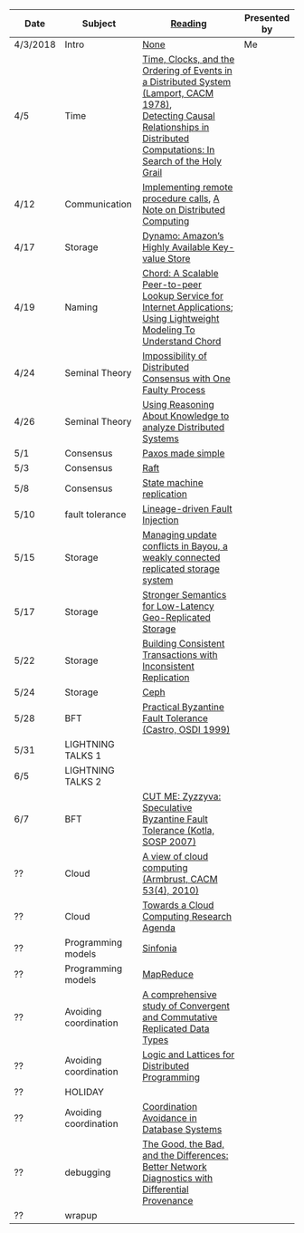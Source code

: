 |Date|Subject|<a href="Link">Reading</a>|Presented by|
|------------|-------------|-------------|------------|
|4/3/2018|Intro|<a href="">None</a>|Me|
|4/5|Time|<a href="http://amturing.acm.org/p558-lamport.pdf">Time, Clocks, and the Ordering of Events in a Distributed System (Lamport, CACM 1978)</a>, <br> <a href="https://www.vs.inf.ethz.ch/publ/papers/holygrail.pdf">Detecting Causal Relationships in Distributed Computations: In Search of the Holy Grail</a>||
|4/12|Communication|<a href="http://www.cs.virginia.edu/~zaher/classes/CS656/birrel.pdf">Implementing remote procedure calls</a>, <a href="http://citeseerx.ist.psu.edu/viewdoc/summary?doi=10.1.1.41.7628" >A Note on Distributed Computing</a>||
|4/17|Storage |<a href="http://www.allthingsdistributed.com/files/amazon-dynamo-sosp2007.pdf">Dynamo: Amazon’s Highly Available Key-value Store</a>||
|4/19|Naming|<a href="https://pdos.csail.mit.edu/papers/chord:sigcomm01/chord_sigcomm.pdf">Chord: A Scalable Peer-to-peer Lookup Service for Internet Applications</a>; <a href="http://www.sigcomm.org/sites/default/files/ccr/papers/2012/April/2185376-2185383.pdf">Using Lightweight Modeling To Understand Chord</a>||
|4/24|Seminal Theory|<a href="https://groups.csail.mit.edu/tds/papers/Lynch/jacm85.pdf">Impossibility of Distributed Consensus with One Faulty Process</a>||
|4/26|Seminal Theory|<a href="https://www.cs.cornell.edu/home/halpern/papers/UsingRAK.pdf">Using Reasoning About Knowledge to analyze Distributed Systems</a>||
|5/1|Consensus|<a href="http://research.microsoft.com/en-us/um/people/lamport/pubs/paxos-simple.pdf">Paxos made simple</a>||
|5/3|Consensus|<a href="https://ramcloud.stanford.edu/wiki/download/attachments/11370504/raft.pdf">Raft</a>||
|5/8|Consensus|<a href="https://www.cs.cornell.edu/fbs/publications/SMSurvey.pdf">State machine replication</a>||
|5/10|fault tolerance|<a href="https://people.eecs.berkeley.edu/~palvaro/molly.pdf">Lineage-driven Fault Injection</a>||
|5/15|Storage |<a href="http://zoo.cs.yale.edu/classes/cs422/2013/bib/terry95managing.pdf">Managing update conflicts in Bayou, a weakly connected replicated storage system</a>||
|5/17|Storage |<a href="http://sns.cs.princeton.edu/docs/eiger-nsdi13.pdf">Stronger Semantics for Low-Latency Geo-Replicated Storage</a>| |
|5/22|Storage |<a href="https://syslab.cs.washington.edu/papers/tapir-tr14.pdf">Building Consistent Transactions with Inconsistent Replication</a>||
|5/24|Storage |<a href="https://www.usenix.org/legacy/event/osdi06/tech/full_papers/weil/weil.pdf">Ceph</a>||
|5/28|BFT|<a href="http://pmg.csail.mit.edu/papers/osdi99.pdf">Practical Byzantine Fault Tolerance (Castro, OSDI 1999)</a>||
|5/31|LIGHTNING TALKS 1</a>||
|6/5|LIGHTNING TALKS 2|<a href=""></a>||
|6/7|BFT |<a href="https://www.cs.utexas.edu/~lorenzo/papers/kotla07Zyzzyva.pdf">CUT ME: Zyzzyva: Speculative Byzantine Fault Tolerance (Kotla, SOSP 2007)</a>||
|??|Cloud|<a href="https://www2.eecs.berkeley.edu/Pubs/TechRpts/2009/EECS-2009-28.pdf">A view of cloud computing (Armbrust, CACM 53(4), 2010)</a>||
|??|Cloud|<a href="https://www.cs.purdue.edu/homes/bb/cs590/handouts/Cornell.pdf">Towards a Cloud Computing Research Agenda</a>||
|??|Programming models|<a href="http://www.sosp2007.org/papers/sosp064-aguilera.pdf">Sinfonia</a>||
|??|Programming models|<a href="http://static.googleusercontent.com/media/research.google.com/en//archive/mapreduce-osdi04.pdf">MapReduce</a>||
|??|Avoiding coordination|<a href="http://hal.upmc.fr/inria-00555588/document">A comprehensive study of Convergent and Commutative Replicated Data Types</a>||
|??|Avoiding coordination|<a href="http://db.cs.berkeley.edu/papers/UCB-lattice-tr.pdf">Logic and Lattices for Distributed Programming</a>||
|??|HOLIDAY|<a href=""></a>||
|??|Avoiding coordination|<a href="http://www.vldb.org/pvldb/vol8/p185-bailis.pdf">Coordination Avoidance in Database Systems</a>||
|??|debugging|<a href="http://www.cis.upenn.edu/~angchen/papers/sigcomm-2016.pdf">The Good, the Bad, and the Differences: Better Network Diagnostics with Differential Provenance</a>||
|??|wrapup|<a href=""></a>||
